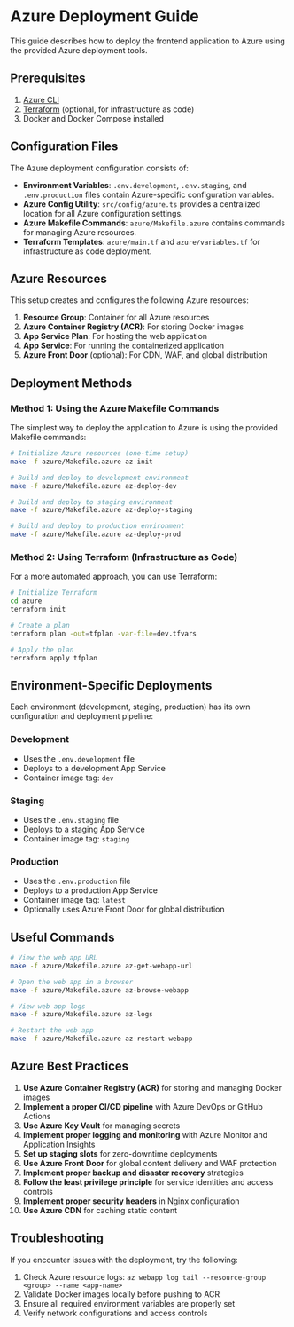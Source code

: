# Azure Deployment Guide

This guide describes how to deploy the frontend application to Azure using the provided Azure deployment tools.

## Prerequisites

1. [Azure CLI](https://docs.microsoft.com/en-us/cli/azure/install-azure-cli)
2. [Terraform](https://learn.hashicorp.com/tutorials/terraform/install-cli) (optional, for infrastructure as code)
3. Docker and Docker Compose installed

## Configuration Files

The Azure deployment configuration consists of:

- **Environment Variables**: `.env.development`, `.env.staging`, and `.env.production` files contain Azure-specific configuration variables.
- **Azure Config Utility**: `src/config/azure.ts` provides a centralized location for all Azure configuration settings.
- **Azure Makefile Commands**: `azure/Makefile.azure` contains commands for managing Azure resources.
- **Terraform Templates**: `azure/main.tf` and `azure/variables.tf` for infrastructure as code deployment.

## Azure Resources

This setup creates and configures the following Azure resources:

1. **Resource Group**: Container for all Azure resources
2. **Azure Container Registry (ACR)**: For storing Docker images
3. **App Service Plan**: For hosting the web application
4. **App Service**: For running the containerized application
5. **Azure Front Door** (optional): For CDN, WAF, and global distribution

## Deployment Methods

### Method 1: Using the Azure Makefile Commands

The simplest way to deploy the application to Azure is using the provided Makefile commands:

```bash
# Initialize Azure resources (one-time setup)
make -f azure/Makefile.azure az-init

# Build and deploy to development environment
make -f azure/Makefile.azure az-deploy-dev

# Build and deploy to staging environment
make -f azure/Makefile.azure az-deploy-staging

# Build and deploy to production environment
make -f azure/Makefile.azure az-deploy-prod
```

### Method 2: Using Terraform (Infrastructure as Code)

For a more automated approach, you can use Terraform:

```bash
# Initialize Terraform
cd azure
terraform init

# Create a plan
terraform plan -out=tfplan -var-file=dev.tfvars

# Apply the plan
terraform apply tfplan
```

## Environment-Specific Deployments

Each environment (development, staging, production) has its own configuration and deployment pipeline:

### Development
- Uses the `.env.development` file
- Deploys to a development App Service
- Container image tag: `dev`

### Staging
- Uses the `.env.staging` file
- Deploys to a staging App Service
- Container image tag: `staging`

### Production
- Uses the `.env.production` file
- Deploys to a production App Service
- Container image tag: `latest`
- Optionally uses Azure Front Door for global distribution

## Useful Commands

```bash
# View the web app URL
make -f azure/Makefile.azure az-get-webapp-url

# Open the web app in a browser
make -f azure/Makefile.azure az-browse-webapp

# View web app logs
make -f azure/Makefile.azure az-logs

# Restart the web app
make -f azure/Makefile.azure az-restart-webapp
```

## Azure Best Practices

1. **Use Azure Container Registry (ACR)** for storing and managing Docker images
2. **Implement a proper CI/CD pipeline** with Azure DevOps or GitHub Actions
3. **Use Azure Key Vault** for managing secrets
4. **Implement proper logging and monitoring** with Azure Monitor and Application Insights
5. **Set up staging slots** for zero-downtime deployments
6. **Use Azure Front Door** for global content delivery and WAF protection
7. **Implement proper backup and disaster recovery** strategies
8. **Follow the least privilege principle** for service identities and access controls
9. **Implement proper security headers** in Nginx configuration
10. **Use Azure CDN** for caching static content

## Troubleshooting

If you encounter issues with the deployment, try the following:

1. Check Azure resource logs: `az webapp log tail --resource-group <group> --name <app-name>`
2. Validate Docker images locally before pushing to ACR
3. Ensure all required environment variables are properly set
4. Verify network configurations and access controls
